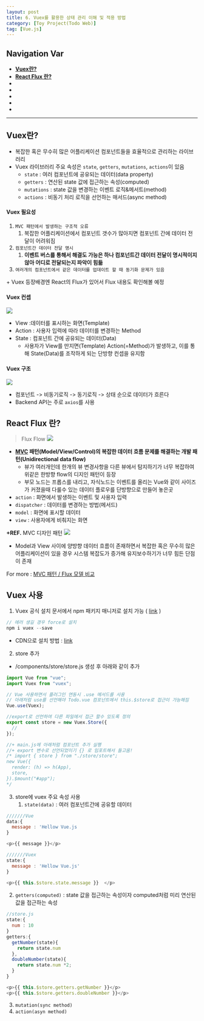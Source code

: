 ```yaml
---
layout: post
title: 6. Vuex를 활용한 상태 관리 이해 및 적용 방법
category: [Toy Project(Todo Web)]
tag: [Vue.js]
---
```


## Navigation Var

- **[Vuex란?](#vuex란)**
- **[React Flux 란?](#react-flux-란)**
- **[]()**
- **[]()**
- **[]()**
- **[]()**
- **[]()**

---

## Vuex란?

- 복잡한 혹은 무수히 많은 어플리케이션 컴포넌트들을 효율적으로 관리하는 라이브러리
- Vuex 라이브러리 주요 속성은 `state`, `getters`, `mutations`, `actions`이 있음
  - `state` : 여러 컴포넌트에 공유되는 데이터(data property)
  - `getters` : 연산된 state 값에 접근하는 속성(computed)
  - `mutations` : state 값을 변경하는 이벤트 로직&메서트(method)
  - `actions` : 비동기 처리 로직을 선언하는 매서드(async method)

#### Vuex 필요성

1. `MVC 패턴에서 발생하는 구조적 오류`
   1. 복잡한 어플리케이션에서 컴포넌트 갯수가 많아지면 컴포넌트 간에 데이터 전달이 어려워짐
2. `컴포넌트간 데이터 전달 명시`
   1. **이벤트 버스를 통해서 해결도 가능은 하나 컴포넌트간 데이터 전달이 명시적이지 않아 어디로 전달되는지 파악이 힘듦**
3. `여러개의 컴포넌트에서 같은 데이터를 업데이트 할 때 동기화 문제가 있음`

\+ Vuex 등장배경엔 React의 Flux가 있어서 Flux 내용도 확인해볼 예정

#### Vuex 컨셉

<img src="/public/img/Vuex/vuex_concept.png" >

- View :데이터를 표시하는 화면(Template)
- Action : 사용자 입력에 따라 데이터를 변경하는 Method
- State : 컴포넌트 간에 공유되는 데이터(Data)
  - 사용자가 View를 만지면(Template) Action(=Method)가 발생하고, 이를 통해 State(Data)를 조작하게 되는 단방향 컨셉을 유지함

#### Vuex 구조

<img src="/public/img/Vuex/vuex.png">

- 컴포넌트 -> 비동기로직 -> 동기로직 -> 상태 순으로 데이터가 흐른다
- Backend API는 주로 `axios`를 사용

## React Flux 란?

> Flux Flow
> <img src="/public/img/Vuex/React_Flux.png">

- **[MVC](https://developer.mozilla.org/ko/docs/Glossary/MVC) 패턴(Model/View/Control)의 복잡한 데이터 흐름 문제를 해결하는 개발 패턴(Unidirectional data flow)**
  - 뷰가 여러개인데 한개의 뷰 변경사항을 다른 뷰에서 탐지하기가 너무 복잡하여 위같은 한방향 flow의 디지인 패턴이 등장
  - 부모 노드는 프롭스를 내리고, 자식노드는 이벤트를 올리는 Vue와 같이 사이즈가 커졌을때 다룰수 있는 데이터 플로우를 단방향으로 만들어 놓은곳
- `action` : 화면에서 발생하는 이벤트 및 사용자 입력
- `dispatcher` : 데이터를 변경하는 방법(메서드)
- `model` : 화면에 표시할 데이터
- `view` : 사용자에게 비춰지는 화면

**+REF.** MVC 디자인 패턴
<img src="/public/img/Vuex/MVC_design_pattern.png">

- Model과 View 사이에 양방향 데이터 흐름이 존재하면서 복잡한 혹은 무수히 많은 어플리케이션이 있을 경우 시스템 복잡도가 증가해 유지보수하기가 너무 힘든 단점이 존재

For more : [MVC 패턴 / Flux 모델 비교](https://beomy.tistory.com/44)

## Vuex 사용

1. Vuex 공식 설치 문서에서 npm 패키지 매니저로 설치 가능 ( [link](https://vuex.vuejs.org/installation.html) )

```java script
// 에러 생길 경우 force로 설치
npm i vuex --save
```

- CDN으로 설치 방법 : [link](https://joshua1988.github.io/vue-camp/vuex/concept.html#%E1%84%87%E1%85%B2%E1%84%8B%E1%85%A6%E1%86%A8%E1%84%89%E1%85%B3-%E1%84%89%E1%85%A9%E1%84%80%E1%85%A2)

2. store 추가

- /components/store/store.js 생성 후 아래와 같이 추가

```javascript
import Vue from "vue";
import Vuex from "vuex";

// Vue 사용하면서 플러그인 연동시 .use 메서드를 사용
// 아래처럼 use를 선언해야 Todo.vue 컴포넌트에서 this.$store로 접근이 가능해짐
Vue.use(Vuex);

//export로 선언하여 다른 파일에서 접근 할수 있도록 정의
export const store = new Vuex.Store({
  //
});

//+ main.js에 아래처럼 컴포넌트 추가 실행
//+ export 변수로 선언되었이기 {} 로 임포트해서 들고옴!
/* import { store } from "./store/store";
new Vue({
  render: (h) => h(App),
  store,
}).$mount("#app");
*/
```

3. store에 vuex 주요 속성 사용
   1. `state(data)` : 여러 컴포넌트간에 공유할 데이터

```javascript
///////Vue
data:{
  message : 'Hellow Vue.js
}

<p>{{ message }}</p>

///////Vuex
state:{
  message : 'Hellow Vue.js'
}

<p>{{ this.$store.state.message }}  </p>


```

2.  `getters(computed)` : state 값을 접근하는 속성이자 computed처럼 미리 연산된 값을 접근하는 속성

```javascript
//store.js
state:{
  num : 10
}
getters:{
  getNumber(state){
    return state.num
  },
  doubleNumber(state){
    return state.num *2;
  }
}

<p>{{ this.$store.getters.getNumber }}</p>
<p>{{ this.$store.getters.doubleNumber }}</p>
```

3.  `mutation(sync method)`
4.  `action(asyn method)`
